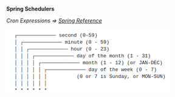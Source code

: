 **Spring Schedulers**

_Cron Expressions => [Spring Reference](https://docs.spring.io/spring-framework/docs/current/reference/html/integration.html#scheduling-cron-expression)_

![img.png](img.png)
